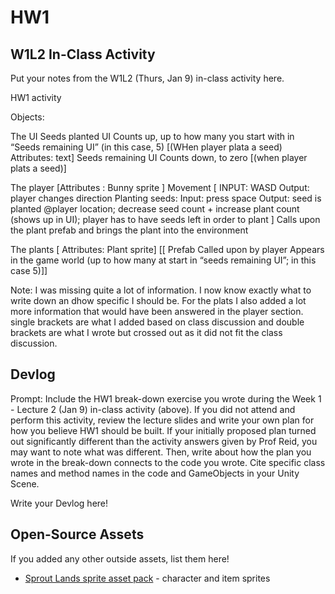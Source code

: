# HW1
## W1L2 In-Class Activity

Put your notes from the W1L2 (Thurs, Jan 9) in-class activity here.

HW1 activity

Objects:
  
  The UI
    Seeds planted UI
      Counts up, up to how many you start with in “Seeds remaining UI” (in this case, 5) \[(WHen player plata  a seed)
      Attributes: text]
    Seeds remaining UI
      Counts down, to zero \[(when player plats a seed)]
  
  The player
    \[Attributes : Bunny sprite ]
    Movement 
    \[ INPUT: WASD
      Output: player changes direction 
    Planting seeds:
      Input: press space
      Output: seed is planted @player location; decrease seed count + increase plant count (shows up in UI); player has to have seeds left in order to plant ]
    Calls upon the plant prefab and brings the plant into the environment

  The plants
  \[  Attributes: Plant sprite]
\[\[    Prefab
    Called upon by player
    Appears in the game world (up to how many at start in “seeds remaining UI”; in this case 5)]]


Note: I was missing quite a lot of information. I now know exactly what to write down an dhow specific I should be. For the plats I also added a lot more information that would have been answered in the player section. single brackets are what I added based on class discussion and double brackets are what I wrote but crossed out as it did not fit the class discussion.


## Devlog
Prompt: Include the HW1 break-down exercise you wrote during the Week 1 - Lecture 2 (Jan 9) in-class activity (above). If you did not attend and perform this activity, review the lecture slides and write your own plan for how you believe HW1 should be built. If your initially proposed plan turned out significantly different than the activity answers given by Prof Reid, you may want to note what was different. Then, write about how the plan you wrote in the break-down connects to the code you wrote. Cite specific class names and method names in the code and GameObjects in your Unity Scene.


Write your Devlog here!


## Open-Source Assets
If you added any other outside assets, list them here!
- [Sprout Lands sprite asset pack](https://cupnooble.itch.io/sprout-lands-asset-pack) - character and item sprites
